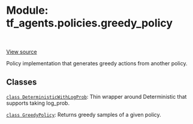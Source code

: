 <div itemscope itemtype="http://developers.google.com/ReferenceObject">
<meta itemprop="name" content="tf_agents.policies.greedy_policy" />
<meta itemprop="path" content="Stable" />
</div>

# Module: tf_agents.policies.greedy_policy

<table class="tfo-notebook-buttons tfo-api" align="left">
</table>

<a target="_blank" href="https://github.com/tensorflow/agents/tree/master/tf_agents/policies/greedy_policy.py">View
source</a>

Policy implementation that generates greedy actions from another policy.

<!-- Placeholder for "Used in" -->


## Classes

[`class DeterministicWithLogProb`](../../tf_agents/policies/greedy_policy/DeterministicWithLogProb.md):
Thin wrapper around Deterministic that supports taking log_prob.

[`class GreedyPolicy`](../../tf_agents/policies/greedy_policy/GreedyPolicy.md): Returns greedy samples of a given policy.

